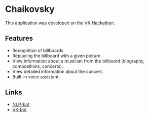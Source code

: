 # Chaikovsky

This application was developed on the [VK Hackathon](https://vk.com/hackathon).

## Features

- Recognition of billboards.
- Replacing the billboard with a given picture.
- View information about a musician from the billboard (biography, compositions, concerts).
- View detailed information about the concert.
- Built-in voice assistant.

## Links

- [NLP-bot](https://github.com/GuysFromPMPU/Deep-NLP-bot)
- [VK-bot](https://vk.com/im?sel=-173731650)
